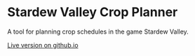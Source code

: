 # Stardew Valley Crop Planner

A tool for planning crop schedules in the game Stardew Valley.

<a href="#">Live version on github.io</a>
